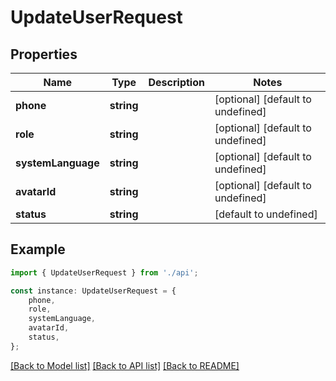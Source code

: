# UpdateUserRequest


## Properties

Name | Type | Description | Notes
------------ | ------------- | ------------- | -------------
**phone** | **string** |  | [optional] [default to undefined]
**role** | **string** |  | [optional] [default to undefined]
**systemLanguage** | **string** |  | [optional] [default to undefined]
**avatarId** | **string** |  | [optional] [default to undefined]
**status** | **string** |  | [default to undefined]

## Example

```typescript
import { UpdateUserRequest } from './api';

const instance: UpdateUserRequest = {
    phone,
    role,
    systemLanguage,
    avatarId,
    status,
};
```

[[Back to Model list]](../README.md#documentation-for-models) [[Back to API list]](../README.md#documentation-for-api-endpoints) [[Back to README]](../README.md)
